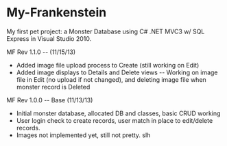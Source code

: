 My-Frankenstein
===============

My first pet project: a Monster Database using C# .NET MVC3 w/ SQL Express in Visual Studio 2010.

MF Rev 1.1.0 -- (11/15/13)
- Added image file upload process to Create (still working on Edit)
- Added image displays to Details and Delete views
-- Working on image file in Edit (no upload if not changed), and deleting image file when monster record is Deleted

MF Rev 1.0.0 -- Base (11/13/13)
- Initial monster database, allocated DB and classes, basic CRUD working
- User login check to create records, user match in place to edit/delete records.
- Images not implemented yet, still not pretty.  slh


